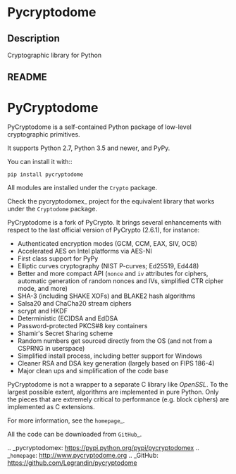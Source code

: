 # Pycryptodome

## Description

Cryptographic library for Python

## README

PyCryptodome
============

PyCryptodome is a self-contained Python package of low-level
cryptographic primitives.

It supports Python 2.7, Python 3.5 and newer, and PyPy.

You can install it with::

    pip install pycryptodome

All modules are installed under the ``Crypto`` package.

Check the pycryptodomex_ project for the equivalent library that
works under the ``Cryptodome`` package.

PyCryptodome is a fork of PyCrypto. It brings several enhancements
with respect to the last official version of PyCrypto (2.6.1),
for instance:

* Authenticated encryption modes (GCM, CCM, EAX, SIV, OCB)
* Accelerated AES on Intel platforms via AES-NI
* First class support for PyPy
* Elliptic curves cryptography (NIST P-curves; Ed25519, Ed448)
* Better and more compact API (`nonce` and `iv` attributes for ciphers,
  automatic generation of random nonces and IVs, simplified CTR cipher mode,
  and more)
* SHA-3 (including SHAKE XOFs) and BLAKE2 hash algorithms
* Salsa20 and ChaCha20 stream ciphers
* scrypt and HKDF
* Deterministic (EC)DSA and EdDSA
* Password-protected PKCS#8 key containers
* Shamir's Secret Sharing scheme
* Random numbers get sourced directly from the OS (and not from a CSPRNG in userspace)
* Simplified install process, including better support for Windows
* Cleaner RSA and DSA key generation (largely based on FIPS 186-4)
* Major clean ups and simplification of the code base

PyCryptodome is not a wrapper to a separate C library like *OpenSSL*.
To the largest possible extent, algorithms are implemented in pure Python.
Only the pieces that are extremely critical to performance (e.g. block ciphers)
are implemented as C extensions.

For more information, see the `homepage`_.

All the code can be downloaded from `GitHub`_.

.. _pycryptodomex: https://pypi.python.org/pypi/pycryptodomex
.. _`homepage`: http://www.pycryptodome.org
.. _GitHub: https://github.com/Legrandin/pycryptodome

